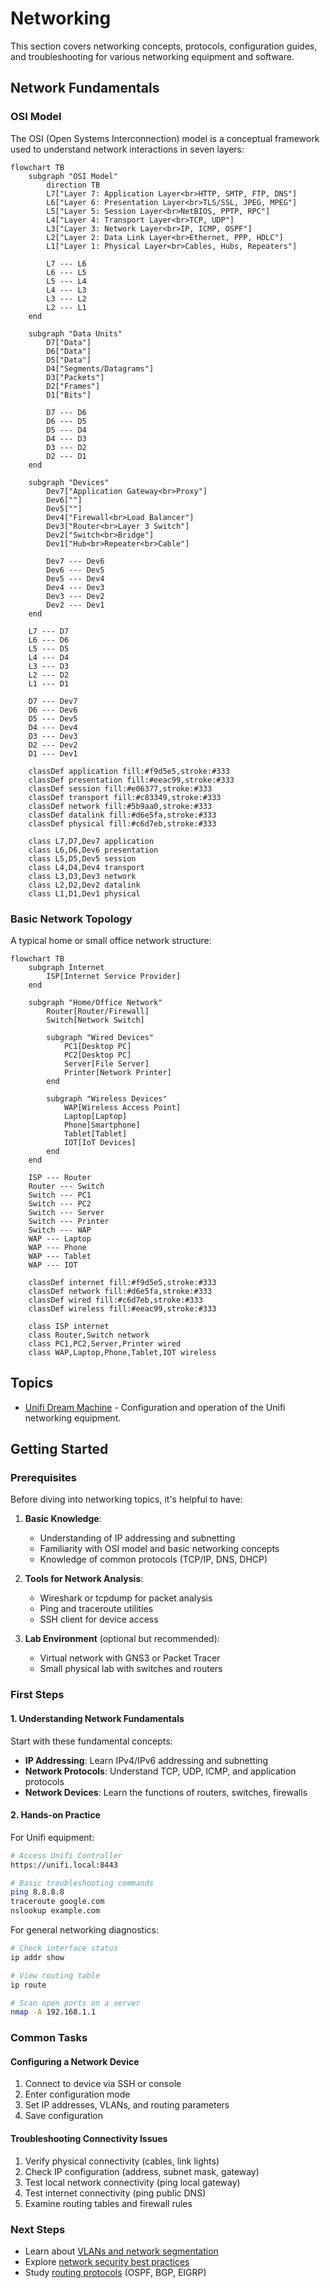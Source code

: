 # Networking

This section covers networking concepts, protocols, configuration guides, and troubleshooting for various networking equipment and software.

## Network Fundamentals

### OSI Model

The OSI (Open Systems Interconnection) model is a conceptual framework used to understand network interactions in seven layers:

```mermaid
flowchart TB
    subgraph "OSI Model"
        direction TB
        L7["Layer 7: Application Layer<br>HTTP, SMTP, FTP, DNS"]
        L6["Layer 6: Presentation Layer<br>TLS/SSL, JPEG, MPEG"]
        L5["Layer 5: Session Layer<br>NetBIOS, PPTP, RPC"]
        L4["Layer 4: Transport Layer<br>TCP, UDP"]
        L3["Layer 3: Network Layer<br>IP, ICMP, OSPF"]
        L2["Layer 2: Data Link Layer<br>Ethernet, PPP, HDLC"]
        L1["Layer 1: Physical Layer<br>Cables, Hubs, Repeaters"]
        
        L7 --- L6
        L6 --- L5
        L5 --- L4
        L4 --- L3
        L3 --- L2
        L2 --- L1
    end
    
    subgraph "Data Units"
        D7["Data"]
        D6["Data"]
        D5["Data"]
        D4["Segments/Datagrams"]
        D3["Packets"]
        D2["Frames"]
        D1["Bits"]
        
        D7 --- D6
        D6 --- D5
        D5 --- D4
        D4 --- D3
        D3 --- D2
        D2 --- D1
    end
    
    subgraph "Devices"
        Dev7["Application Gateway<br>Proxy"]
        Dev6[""]
        Dev5[""]
        Dev4["Firewall<br>Load Balancer"]
        Dev3["Router<br>Layer 3 Switch"]
        Dev2["Switch<br>Bridge"]
        Dev1["Hub<br>Repeater<br>Cable"]
        
        Dev7 --- Dev6
        Dev6 --- Dev5
        Dev5 --- Dev4
        Dev4 --- Dev3
        Dev3 --- Dev2
        Dev2 --- Dev1
    end
    
    L7 --- D7
    L6 --- D6
    L5 --- D5
    L4 --- D4
    L3 --- D3
    L2 --- D2
    L1 --- D1
    
    D7 --- Dev7
    D6 --- Dev6
    D5 --- Dev5
    D4 --- Dev4
    D3 --- Dev3
    D2 --- Dev2
    D1 --- Dev1
    
    classDef application fill:#f9d5e5,stroke:#333
    classDef presentation fill:#eeac99,stroke:#333
    classDef session fill:#e06377,stroke:#333
    classDef transport fill:#c83349,stroke:#333
    classDef network fill:#5b9aa0,stroke:#333
    classDef datalink fill:#d6e5fa,stroke:#333
    classDef physical fill:#c6d7eb,stroke:#333
    
    class L7,D7,Dev7 application
    class L6,D6,Dev6 presentation
    class L5,D5,Dev5 session
    class L4,D4,Dev4 transport
    class L3,D3,Dev3 network
    class L2,D2,Dev2 datalink
    class L1,D1,Dev1 physical
```

### Basic Network Topology

A typical home or small office network structure:

```mermaid
flowchart TB
    subgraph Internet
        ISP[Internet Service Provider]
    end
    
    subgraph "Home/Office Network"
        Router[Router/Firewall]
        Switch[Network Switch]
        
        subgraph "Wired Devices"
            PC1[Desktop PC]
            PC2[Desktop PC]
            Server[File Server]
            Printer[Network Printer]
        end
        
        subgraph "Wireless Devices"
            WAP[Wireless Access Point]
            Laptop[Laptop]
            Phone[Smartphone]
            Tablet[Tablet]
            IOT[IoT Devices]
        end
    end
    
    ISP --- Router
    Router --- Switch
    Switch --- PC1
    Switch --- PC2
    Switch --- Server
    Switch --- Printer
    Switch --- WAP
    WAP --- Laptop
    WAP --- Phone
    WAP --- Tablet
    WAP --- IOT
    
    classDef internet fill:#f9d5e5,stroke:#333
    classDef network fill:#d6e5fa,stroke:#333
    classDef wired fill:#c6d7eb,stroke:#333
    classDef wireless fill:#eeac99,stroke:#333
    
    class ISP internet
    class Router,Switch network
    class PC1,PC2,Server,Printer wired
    class WAP,Laptop,Phone,Tablet,IOT wireless
```

## Topics

- [Unifi Dream Machine](unifi/index.md) - Configuration and operation of the Unifi networking equipment.

## Getting Started

### Prerequisites

Before diving into networking topics, it's helpful to have:

1. **Basic Knowledge**:
   - Understanding of IP addressing and subnetting
   - Familiarity with OSI model and basic networking concepts
   - Knowledge of common protocols (TCP/IP, DNS, DHCP)

2. **Tools for Network Analysis**:
   - Wireshark or tcpdump for packet analysis
   - Ping and traceroute utilities
   - SSH client for device access

3. **Lab Environment** (optional but recommended):
   - Virtual network with GNS3 or Packet Tracer
   - Small physical lab with switches and routers

### First Steps

#### 1. Understanding Network Fundamentals

Start with these fundamental concepts:

- **IP Addressing**: Learn IPv4/IPv6 addressing and subnetting
- **Network Protocols**: Understand TCP, UDP, ICMP, and application protocols
- **Network Devices**: Learn the functions of routers, switches, firewalls

#### 2. Hands-on Practice

For Unifi equipment:

```bash
# Access Unifi Controller
https://unifi.local:8443

# Basic troubleshooting commands
ping 8.8.8.8
traceroute google.com
nslookup example.com
```

For general networking diagnostics:

```bash
# Check interface status
ip addr show

# View routing table
ip route

# Scan open ports on a server
nmap -A 192.168.1.1
```

### Common Tasks

#### Configuring a Network Device

1. Connect to device via SSH or console
2. Enter configuration mode
3. Set IP addresses, VLANs, and routing parameters
4. Save configuration

#### Troubleshooting Connectivity Issues

1. Verify physical connectivity (cables, link lights)
2. Check IP configuration (address, subnet mask, gateway)
3. Test local network connectivity (ping local gateway)
4. Test internet connectivity (ping public DNS)
5. Examine routing tables and firewall rules

### Next Steps

- Learn about [VLANs and network segmentation](https://en.wikipedia.org/wiki/Virtual_LAN)
- Explore [network security best practices](https://www.cisco.com/c/en/us/support/docs/ip/access-lists/13608-21.html)
- Study [routing protocols](https://en.wikipedia.org/wiki/Routing_protocol) (OSPF, BGP, EIGRP)

